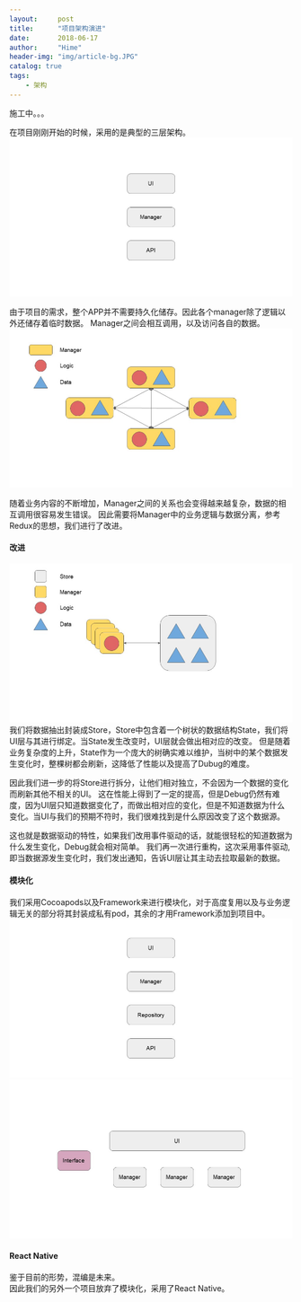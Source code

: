 ```yaml
---
layout:     post
title:      "项目架构演进"
date:       2018-06-17
author:     "Hime"
header-img: "img/article-bg.JPG"
catalog: true
tags:
    - 架构
---
```


施工中。。。

在项目刚刚开始的时候，采用的是典型的三层架构。
![](/img/evolution/ppt1.JPG)

由于项目的需求，整个APP并不需要持久化储存。因此各个manager除了逻辑以外还储存着临时数据。
Manager之间会相互调用，以及访问各自的数据。
![](/img/evolution/ppt2.JPG)

随着业务内容的不断增加，Manager之间的关系也会变得越来越复杂，数据的相互调用很容易发生错误。
因此需要将Manager中的业务逻辑与数据分离，参考Redux的思想，我们进行了改进。

#### 改进
![](/img/evolution/ppt3.JPG)
我们将数据抽出封装成Store，Store中包含着一个树状的数据结构State，我们将UI层与其进行绑定。当State发生改变时，UI层就会做出相对应的改变。
但是随着业务复杂度的上升，State作为一个庞大的树确实难以维护，当树中的某个数据发生变化时，整棵树都会刷新，这降低了性能以及提高了Dubug的难度。  

因此我们进一步的将Store进行拆分，让他们相对独立，不会因为一个数据的变化而刷新其他不相关的UI。
这在性能上得到了一定的提高，但是Debug仍然有难度，因为UI层只知道数据变化了，而做出相对应的变化，但是不知道数据为什么变化。当UI与我们的预期不符时，我们很难找到是什么原因改变了这个数据源。  

这也就是数据驱动的特性，如果我们改用事件驱动的话，就能很轻松的知道数据为什么发生变化，Debug就会相对简单。
我们再一次进行重构，这次采用事件驱动, 即当数据源发生变化时，我们发出通知，告诉UI层让其主动去拉取最新的数据。 

#### 模块化

我们采用Cocoapods以及Framework来进行模块化，对于高度复用以及与业务逻辑无关的部分将其封装成私有pod，其余的才用Framework添加到项目中。
![](/img/evolution/ppt4.JPG)
![](/img/evolution/ppt5.JPG)

#### React Native
鉴于目前的形势，混编是未来。  
因此我们的另外一个项目放弃了模块化，采用了React Native。
